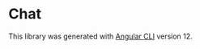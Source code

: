 # Chat

This library was generated with [Angular CLI](https://github.com/angular/angular-cli) version 12.
